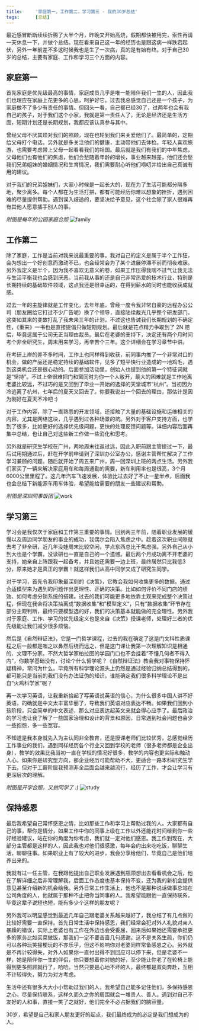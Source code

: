 ```yaml
---
title:     '家庭第一，工作第二，学习第三 - 我的30岁总结'
tags:      [总结]
---
```


最近感冒断断续续折腾了大半个月，昨晚又开始高烧，假期都快被用完，索性再请一天休息一下，并做个总结。现在看来自己这一年的经历也是跟这病一样跌宕起伏，另外一年前差不多这时候我也是生了一次病，真的是有始有终。对于自己30岁的总结，主要有家庭、工作和学习三个方面的内容。

## 家庭第一

首先家庭是优先级最高的事情，家庭成员几乎是唯一能陪伴我们一生的人，因此我们也理应在家庭上花更多的心思，呵护好它。过去我总感觉自己还是一个孩子，为家庭做不了多少有责任的事情。但回头一看，自己都已经30了，过两年也会有我自己的孩子，对于我们这个小家，我就是第一责任人了，无论是经济还是生活方面，短期计划还是长期规划，我都应该认真参与其中。

曾经父母不厌其烦对我们的照顾，现在也轮到我们来关爱他们了。最简单的，定期给父母打个电话。另外就是多关注他们的健康，主动带他们去体检。年轻人喜欢旅游，也需要考虑带上父母一起看看我们的祖国。最后就是我们有我们的中年焦虑，父母他们也有他们的焦虑，他们会愁随着年龄的增长，事业越来越差，他们还会愁我们兄弟姐妹的婚姻情况和生育情况，我们需要耐心听他们唠叨并给出自己真诚有用的建议。

对于我们的兄弟姐妹们，大家小时候是一起长大的，现在为了生活可能都分隔多地，聚少离多。每个人都在为生活打拼，都有可能经历你难以想象的挫折，遇到困难的尽量提供帮助。遇到误入歧途的，要坚决给予意见，这个社会除了家人很难再有其他人愿意插手别人的事。

*附图是每年的公园家庭合照*
![family](/assets/img/family.jpg)

## 工作第二

除了家庭，工作是当前对我来说最重要的事。我对自己的定义是属于半个工作狂，会为想出一个好创意而激动不已，也会经常会为了某个进展停滞不前而彻夜难寐。另外我定义是半个，因为我不喜欢无意义的卷，如果工作压得我喘不过气让我无法与生活平衡我也会感到厌恶。当前我从事的还是自己非常热爱的技术行业，特别是长期持续的基础软件领域，这点我还是很幸运的，在得到薪水的同时也能收获成就感。

过去一年的主旋律就是工作变化，去年年底，曾经一度令我非常自豪的远程办公公司（朋友圈给它打过不少广告呢）换了个领导，直接陆续裁光几乎整个研发部门。这突如其来的变故打乱了我未来三年的计划，不过这也告诫我们长期规划的不确定性，《重来》一书也是直接提倡只做短期规划。最后就是花点精力争取到了 2N 赔偿，毕竟这属于公司无正当理由裁员。最后在老婆的支持下，决定还有两个月时间考个非全研究生，周末用来学习，再辛苦个三年。这个详细会在学习章节中讲。

在考研上岸的差不多时间，工作上也同样得到收获，前同事内推了一个非常对口的机会，做的产品还是稳定持续的基础软件，见多了短平快行业造成的一地鸡毛，遇到这类机会还是很心动的。后面参加活动里，创始人也提到他的第一个特征词就是“坚持”。不过上帝很难把门和窗同时为你一个人敞开，最大的困难就是工作地离老婆比较远，不过巧的是又回到了毕业一开始的选择的天堂城市“杭州”。当初因为冷逃离了杭州，七年后的夏天又回去了。你要我说出一个回去的理由，那估计是因为刚好在夏天不冷吧 :)

对于工作内容，除了一直熟悉的开发领域，还接触了大量的基础设施和运维相关的内容，尤其是网络这块，几乎遇到过各种场景的坑。另外对于客户支持方面，也学到了很多，比如更好的选择优先级问题，更快的处理反馈问题等。详细内容后面再集中总结，也让自己对这些新工作做一些消化和思考。

另外就是研究生学校在广州，两地周末往返过远，因此入职前跟主管提过一下，最后试用期通过后，赶在开学前申请到了深圳办公室办公，感谢主管帮忙解决了工作学习兼顾的问题。随后就开始了周五来广州，周一回深圳上班的两点生活。另外我们家买了一辆来解决家庭用车和每周通勤的需要，新车利用率也是很高，3个月6000公里里程了。这几年汽车飞速发展，体验比过去好了不止一星半点，后面我也会总结下新能源车用车体验，希望能给需要的朋友一些建议和帮助。

*附图是深圳同事饭团*
![work](/assets/img/work.jpg)

## 学习第三

学习会是我仅次于家庭和工作第三重要的事情。回到两三年前，随着职业发展的缓慢以及周边同学朋友的事业的成功，我偶尔会陷入焦虑之中。趁着这次职业间隙就去考了非全研，近几年没娃周末比较空闲，学点东西总比干焦虑强。另外自己从小到大也是个学霸，没读研也一直是自己的一个遗憾。最后两个月成功离不开老婆的支持，她亲自上阵跟我一起备考，并且她还需要一边上班，最终居然只比我低3分，原来她才是真正的学霸！就这样我们从高中同学又成了研究生同学。

对于学习，首先令我印象最深刻的《决策》，它教会我如何收集更多的数据，通过合适模型来为遇到的问题作出更理性、正确的决策。比如如何评价不同门店的绩效、如何考虑分销系统的搭建。过去的我们可能更多地依靠主观来完成整个决策过程，但现在我会将决策抽离成“数据收集“和”模型定义“，只有”数据收集“环节存在部分主观判断，最终只要模型选的好，我们的决策基本就能做的完全理性。另外我对于家庭、工作、学习的优先级定义也是来自《决策》授课老师，处理好三者的优先级能让我们减少很多烦恼。

然后是《自然辩证法》，它是一门哲学课程，过去的我在确定了这是门文科性质课程之后一般都是嗤之以鼻然后绕而远之，但是这门课让我第一次理解知识是相通的、文理不分家。不然大哲学家柏拉图的学园门口也不会挂着“不懂几何者不得入内”，你数学基础没有，讨论个什么哲学呢？《自然辩证法》教会我对事物保持怀疑精神，常问为什么。毕竟所有科学理论源头上仍然是通过经验归纳总结得到的，都可能只是当前的我们没有办法证伪的知识。谁能确定我们很多科学理论不是出自“火鸡科学家”呢？

再一次学习英语，让我重新拾起了写英语说英语的信心，为什么很多中国人讲不好英语，的确就是中文太丰富华丽了，导致我们英语对应表达不畅。如果我们回到小孩阶段，只会简单的中文表述，那么对应表达起英文来就会得心应手了。最后政治的学习也让我了解了一些国家治理和设计的背景和原因，日常遇到社会问题也会少一些抱怨，多一些宽容。

不知道是我本身就先入为主认同非全教育，还是授课老师们比较优秀，总感觉经历工作事业的我们，遇到同样经历各个行业又回到学校的老师（很多老师都是企业出身），教学的效果比我当初一直在学校的情况好很多，教学的内容也更实际和触动人心。如果你是研究型方向，那企业经历可能帮助不大，更适合一路本科研究生学下去。但对于工薪阶层我预测非全后面会越来越流行，经历了工作，才会让学习有更深层次的理解。

*附图是开学合照，又做同学了 :)*
![study](/assets/img/study.jpg)

## 保持感恩

最后我希望自己常怀感恩之情，比如那些工作和学习上帮助过我的人。大家都有自己的事，帮你是情分，如果工作中你的同事上级在工作以外还能花时间给到你一些好经验建议，站在你的角度为你考虑，我们就一定对他们感恩。我工作到现在，大部分主管都是这样的人，因此我也对他们很感激，每年会约出来吃吃饭，聊聊生活，聊聊往事。如果职业上有了较大的进步，我会分享给他们，毕竟自己是他们培养出来的。

我就有过一任主管，在我跟他提出自己职业发展遇到瓶颈想出去看看机会之后，他在了解详细之后非常理解我，后面工作态度也基本保持不变，还为我的新机会提供意见甚至介绍新的机会给我。另外日常工作生活上，他也不是那种说话做事总站在公司角度的人，他就属于那种不止把你当同事的人。我希望能跟他一直保持联系，毕竟这辈子说短也短，能有多少个这样的朋友呢？

另外我可以明显感觉到最近几年自己跟老婆关系越来越好了，我总结了有几点做的比较好需要一直保持。首先日常生活中保持感恩，我们经常会犯对外人礼貌对亲人暴躁的错误，实际上老婆也有工作在外边也会受委屈，回来后如果她还需要承担更多的家务比如买菜做饭，那我们一定不要吝啬几句感谢。这不是关系生疏，你们仍可以各种玩笑接梗玩的不亦乐乎，但这不影响你对老婆同样常备感恩之心。另外就是不再计较得失，对外人如果你一直付出得不到回应可以停下来，但是老婆不一样，她是陪伴你一生的伴侣，你只要想着你对她的好，至少能让你老了在轮椅上能得到更多照顾就行了，哈哈。当然只要是心地不坏的人，最终都是双向奔赴，互相不计较得失，努力为对方考虑。

生活中还有很多大大小小帮助过我们的人，我希望自己能多记住他们，多保持感恩之心，尽量保持联系，这样久而久之你的周围就会一堆贵人、善人。遇到对自己不友好的人和事，直接一笑了之就好，他们完全不必占据我们的脑容量。

30岁，希望是自己和家人朋友更好的起点，我们最终成为的必定是我们想成为的人。
